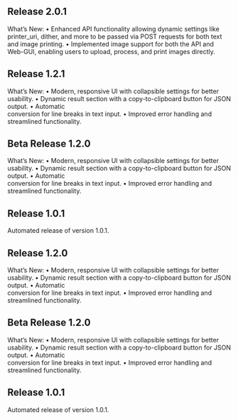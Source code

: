 ## Release 2.0.1
What’s New:
•	Enhanced API functionality allowing dynamic settings like printer_uri, dither, and more to be passed via POST requests for both text and image printing.
•	Implemented image support for both the API and Web-GUI, enabling users to upload, process, and print images directly.

## Release 1.2.1
What’s New:
	•	Modern, responsive UI with collapsible settings for better usability.
	•	Dynamic result section with a copy-to-clipboard button for JSON output.
	•	Automatic <br> conversion for line breaks in text input.
	•	Improved error handling and streamlined functionality.

## Beta Release 1.2.0
What’s New:
	•	Modern, responsive UI with collapsible settings for better usability.
	•	Dynamic result section with a copy-to-clipboard button for JSON output.
	•	Automatic <br> conversion for line breaks in text input.
	•	Improved error handling and streamlined functionality.

## Release 1.0.1
Automated release of version 1.0.1.

## Release 1.2.0
What’s New:
	•	Modern, responsive UI with collapsible settings for better usability.
	•	Dynamic result section with a copy-to-clipboard button for JSON output.
	•	Automatic <br> conversion for line breaks in text input.
	•	Improved error handling and streamlined functionality.

## Beta Release 1.2.0
What’s New:
	•	Modern, responsive UI with collapsible settings for better usability.
	•	Dynamic result section with a copy-to-clipboard button for JSON output.
	•	Automatic <br> conversion for line breaks in text input.
	•	Improved error handling and streamlined functionality.

## Release 1.0.1
Automated release of version 1.0.1.
